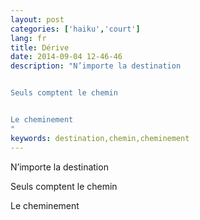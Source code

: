 ```yaml
---
layout: post
categories: ['haiku','court']
lang: fr
title: Dérive
date: 2014-09-04 12-46-46
description: "N’importe la destination


Seuls comptent le chemin


Le cheminement
"
keywords: destination,chemin,cheminement
---
```

N’importe la destination

Seuls comptent le chemin

Le cheminement
